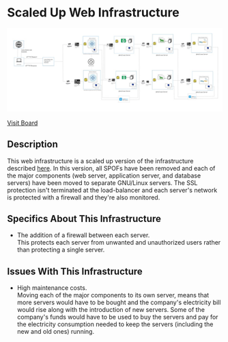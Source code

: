 # Scaled Up Web Infrastructure

![Image of a scaled up web infrastructure](3-scale_up.jpg)

[Visit Board](https://wbd.ms/share/v2/aHR0cHM6Ly93aGl0ZWJvYXJkLm1pY3Jvc29mdC5jb20vYXBpL3YxLjAvd2hpdGVib2FyZHMvcmVkZWVtLzM1NmEyMDBlZjNhNTQ0ODc4ZjcyYTI4ZTU0NGRiYzJiX0JCQTcxNzYyLTEyRTAtNDJFMS1CMzI0LTVCMTMxRjQyNEUzRF85NDA4MGRhNS03MWEwLTQxMjYtODRmNi1jNDA2NWEzMTljYWI=)

## Description

This web infrastructure is a scaled up version of the infrastructure described [here](2-secured_and_monitored_web_infrastructure.md). In this version, all SPOFs have been removed and each of the major components (web server, application server, and database servers) have been moved to separate GNU/Linux servers. The SSL protection isn't terminated at the load-balancer and each server's network is protected with a firewall and they're also monitored.

## Specifics About This Infrastructure

+ The addition of a firewall between each server.<br/>This protects each server from unwanted and unauthorized users rather than protecting a single server.

## Issues With This Infrastructure

+ High maintenance costs.<br/>Moving each of the major components to its own server, means that more servers would have to be bought and the company's electricity bill would rise along with the introduction of new servers. Some of the company's funds would have to be used to buy the servers and pay for the electricity consumption needed to keep the servers (including the new and old ones) running.
